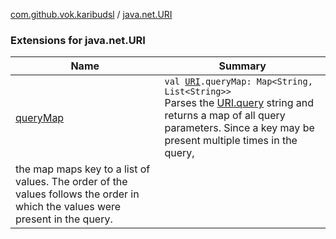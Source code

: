 [com.github.vok.karibudsl](../index.md) / [java.net.URI](.)

### Extensions for java.net.URI

| Name | Summary |
|---|---|
| [queryMap](query-map.md) | `val `[`URI`](http://docs.oracle.com/javase/6/docs/api/java/net/URI.html)`.queryMap: Map<String, List<String>>`<br>Parses the [URI.query](#) string and returns a map of all query parameters. Since a key may be present multiple times in the query,
the map maps key to a list of values. The order of the values follows the order in which the values were present in the query. |
